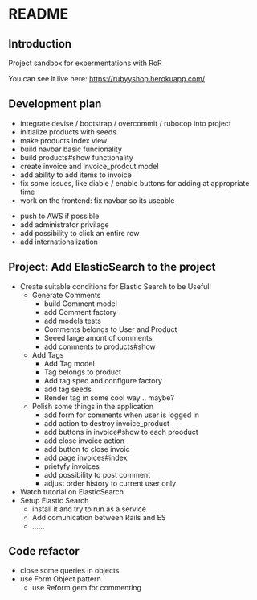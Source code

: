 # README

## Introduction

Project sandbox for expermentations with RoR

You can see it live here:
https://rubyyshop.herokuapp.com/

## Development plan
  + integrate devise / bootstrap / overcommit / rubocop into project
  + initialize products with seeds
  + make products index view
  + build navbar basic funcionality
  + build products#show functionality
  + create invoice and invoice_prodcut model
  + add ability to add items to invoice
  + fix some issues, like diable / enable buttons for adding at appropriate time
  + work on the frontend: fix navbar so its useable
  - push to AWS if possible
  - add administrator privilage
  - add possibility to click an entire row
  - add internationalization

## Project: Add ElasticSearch to the project
  - Create suitable conditions for Elastic Search to be Usefull
    + Generate Comments
      + build Comment model
      + add Comment factory
      + add models tests
      + Comments belongs to User and Product
      + Seeed large amont of comments
      + add comments to products#show
    + Add Tags
      + Add Tag model
      + Tag belongs to product
      + Add tag spec and configure factory
      + add tag seeds
      + Render tag in some cool way .. maybe?
    - Polish some things in the application
      + add form for comments when user is logged in
      + add action to destroy invoice_product
      + add buttons in invoice#show to each prooduct
      + add close invoice action
      + add button to close invoic
      + add page invoices#index
      + prietyfy invoices
      + add possibility to post comment
      - adjust order history to current user only
  - Watch tutorial on ElasticSearch
  - Setup Elastic Search
    - install it and try to run as a service
    - Add comunication between Rails and ES
    - ......

## Code refactor
  - close some queries in objects
  - use Form Object pattern
    - use Reform gem for commenting